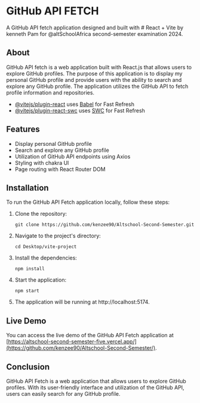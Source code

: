 # GitHub API FETCH

A GitHub API fetch application designed and built with # React + Vite by kenneth Pam for @altSchoolAfrica second-semester examination 2024.

## About
GitHub API fetch is a web application built with React.js that allows users to explore GitHub profiles. The purpose of this application is to display my personal GitHub profile and provide users with the ability to search and explore any GitHub profile. The application utilizes the GitHub API to fetch profile information and repositories.

- [@vitejs/plugin-react](https://github.com/vitejs/vite-plugin-react/blob/main/packages/plugin-react/README.md) uses [Babel](https://babeljs.io/) for Fast Refresh
- [@vitejs/plugin-react-swc](https://github.com/vitejs/vite-plugin-react-swc) uses [SWC](https://swc.rs/) for Fast Refresh

## Features
- Display personal GitHub profile
- Search and explore any GitHub profile
- Utilization of GitHub API endpoints using Axios
- Styling with chakra Ul
- Page routing with React Router DOM

## Installation
To run the GitHub API Fetch application locally, follow these steps:

1. Clone the repository:

   ```shell
   git clone https://github.com/kenzee90/Altschool-Second-Semester.git
   ```

2. Navigate to the project's directory:

   ```shell
   cd Desktop/vite-project
   ```

3. Install the dependencies:

   ```shell
   npm install
   ```

4. Start the application:

   ```shell
   npm start
   ```

5. The application will be running at http://localhost:5174.

## Live Demo
You can access the live demo of the GitHub API Fetch application at [https://altschool-second-semester-five.vercel.app/](https://github.com/kenzee90/Altschool-Second-Semester/).

## Conclusion
GitHub API Fetch is a web application that allows users to explore GitHub profiles. With its user-friendly interface and utilization of the GitHub API, users can easily search for any GitHub profile.
